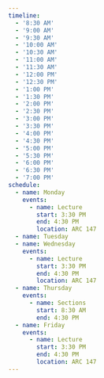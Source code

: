 ```yaml
---
timeline:
  - '8:30 AM'
  - '9:00 AM'
  - '9:30 AM'
  - '10:00 AM'
  - '10:30 AM'
  - '11:00 AM'
  - '11:30 AM'
  - '12:00 PM'
  - '12:30 PM'
  - '1:00 PM'
  - '1:30 PM'
  - '2:00 PM'
  - '2:30 PM'
  - '3:00 PM'
  - '3:30 PM'
  - '4:00 PM'
  - '4:30 PM'
  - '5:00 PM'
  - '5:30 PM'
  - '6:00 PM'
  - '6:30 PM'
  - '7:00 PM'
schedule:
  - name: Monday
    events:
      - name: Lecture
        start: 3:30 PM
        end: 4:30 PM
        location: ARC 147
  - name: Tuesday
  - name: Wednesday
    events:
      - name: Lecture
        start: 3:30 PM
        end: 4:30 PM
        location: ARC 147
  - name: Thursday
    events:
      - name: Sections
        start: 8:30 AM
        end: 4:30 PM
  - name: Friday
    events:
      - name: Lecture
        start: 3:30 PM
        end: 4:30 PM
        location: ARC 147
---
```

